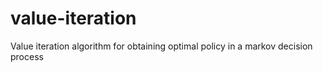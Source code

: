 # value-iteration
Value iteration algorithm for obtaining optimal policy in a markov decision process
